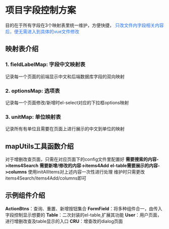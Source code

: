 # 项目字段控制方案
目的在于所有字段在3个映射表里统一维护，方便快捷，
<font color="#2186e4ff">只改文件内字段相关内容后，便无需进入到具体的vue文件修改</font>

## 映射表介绍

### 1. fieldLabelMap: 字段中文映射表 
记录每一个页面的前端显示中文和后端数据库字段的双向映射

### 2. optionsMap: 选项表
记录每一个页面修改/新增时el-select对应的下拉框options映射

### 3. unitMap: 单位映射表
记录所有有单位且需要在页面上进行展示的中文到单位的映射

## mapUtils工具函数介绍
对于增删改查页面，只需在对应页面下的config文件里配置好
**需要搜索的内容->items4Search**
**需要新增/修改的内容->items4Add**
**el-table需要展示的内容->columns**
使用initAllItems对上述内容一次性进行处理
维护时只需更改items4Search/items4Add/columns即可

## 示例组件介绍
**ActionBtns**：查询、重置、新增按钮集合
**FormField**：将多种组件合一，由传入字段控制显示想要的
**Table**：二次封装的el-table,扩展其功能
**User**：用户页面，进行增删改查及table显示的入口
**CRU**：增查改的dialog页面


